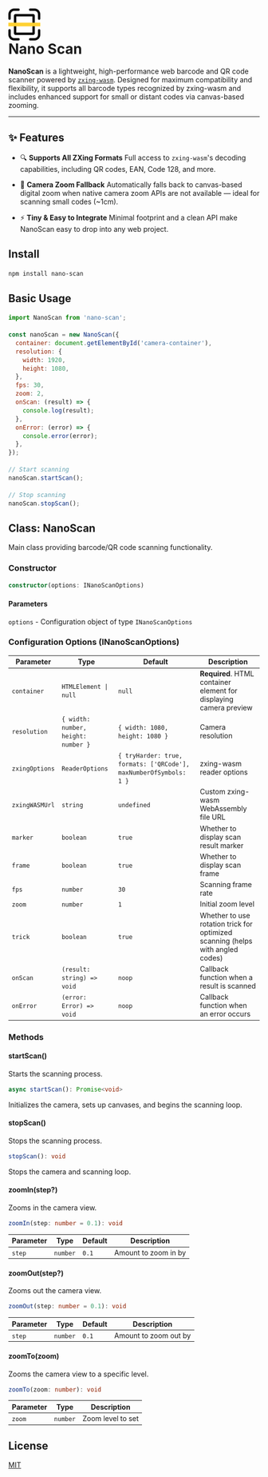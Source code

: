 <h1>
  <img src="./assets/logo.svg" alt="Nano Scan logo" height="64" valign="middle">
  <div>Nano Scan</div>
</h1>

**NanoScan** is a lightweight, high-performance web barcode and QR code scanner powered by [`zxing-wasm`](https://github.com/Sec-ant/zxing-wasm). Designed for maximum compatibility and flexibility, it supports all barcode types recognized by zxing-wasm and includes enhanced support for small or distant codes via canvas-based zooming.

---

## ✨ Features

- 🔍 **Supports All ZXing Formats**
  Full access to `zxing-wasm`'s decoding capabilities, including QR codes, EAN, Code 128, and more.

- 🎥 **Camera Zoom Fallback**
  Automatically falls back to canvas-based digital zoom when native camera zoom APIs are not available — ideal for scanning small codes (~1cm).

- ⚡️ **Tiny & Easy to Integrate**
  Minimal footprint and a clean API make NanoScan easy to drop into any web project.

## Install

```bash
npm install nano-scan
```

## Basic Usage

```js
import NanoScan from 'nano-scan';

const nanoScan = new NanoScan({
  container: document.getElementById('camera-container'),
  resolution: {
    width: 1920,
    height: 1080,
  },
  fps: 30,
  zoom: 2,
  onScan: (result) => {
    console.log(result);
  },
  onError: (error) => {
    console.error(error);
  },
});

// Start scanning
nanoScan.startScan();

// Stop scanning
nanoScan.stopScan();
```

## Class: NanoScan

Main class providing barcode/QR code scanning functionality.

### Constructor

```ts
constructor(options: INanoScanOptions)
```

#### Parameters

`options` - Configuration object of type `INanoScanOptions`

### Configuration Options (INanoScanOptions)

| Parameter | Type | Default | Description |
|------|------|--------|------|
| `container` | `HTMLElement \| null` | `null` | **Required**. HTML container element for displaying camera preview |
| `resolution` | `{ width: number, height: number }` | `{ width: 1080, height: 1080 }` | Camera resolution |
| `zxingOptions` | `ReaderOptions` | `{ tryHarder: true, formats: ['QRCode'], maxNumberOfSymbols: 1 }` | zxing-wasm reader options |
| `zxingWASMUrl` | `string` | `undefined` | Custom zxing-wasm WebAssembly file URL |
| `marker` | `boolean` | `true` | Whether to display scan result marker |
| `frame` | `boolean` | `true` | Whether to display scan frame |
| `fps` | `number` | `30` | Scanning frame rate |
| `zoom` | `number` | `1` | Initial zoom level |
| `trick` | `boolean` | `true` | Whether to use rotation trick for optimized scanning (helps with angled codes) |
| `onScan` | `(result: string) => void` | `noop` | Callback function when a result is scanned |
| `onError` | `(error: Error) => void` | `noop` | Callback function when an error occurs |

### Methods

#### startScan()

Starts the scanning process.

```ts
async startScan(): Promise<void>
```

Initializes the camera, sets up canvases, and begins the scanning loop.

#### stopScan()

Stops the scanning process.

```ts
stopScan(): void
```

Stops the camera and scanning loop.

#### zoomIn(step?)

Zooms in the camera view.

```ts
zoomIn(step: number = 0.1): void
```

| Parameter | Type | Default | Description |
|------|------|--------|------|
| `step` | `number` | `0.1` | Amount to zoom in by |

#### zoomOut(step?)

Zooms out the camera view.

```ts
zoomOut(step: number = 0.1): void
```

| Parameter | Type | Default | Description |
|------|------|--------|------|
| `step` | `number` | `0.1` | Amount to zoom out by |

#### zoomTo(zoom)

Zooms the camera view to a specific level.

```ts
zoomTo(zoom: number): void
```

| Parameter | Type | Description |
|------|------|------|
| `zoom` | `number` | Zoom level to set |

## License

[MIT](LICENSE)
